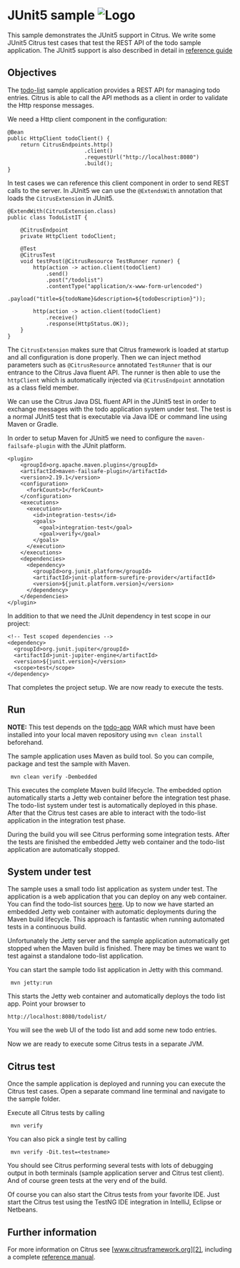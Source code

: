 JUnit5 sample ![Logo][1]
==============

This sample demonstrates the JUnit5 support in Citrus. We write some JUnit5 Citrus test cases that test the REST API of the todo sample application. The JUnit5 support is
also described in detail in [reference guide][4]

Objectives
---------

The [todo-list](../todo-app/README.md) sample application provides a REST API for managing todo entries.
Citrus is able to call the API methods as a client in order to validate the Http response messages.

We need a Http client component in the configuration:

    @Bean
    public HttpClient todoClient() {
        return CitrusEndpoints.http()
                            .client()
                            .requestUrl("http://localhost:8080")
                            .build();
    }
    
In test cases we can reference this client component in order to send REST calls to the server. In JUnit5 we can use the `@ExtendsWith` annotation that loads the
`CitrusExtension` in JUnit5.
    
    @ExtendWith(CitrusExtension.class)
    public class TodoListIT {
    
        @CitrusEndpoint
        private HttpClient todoClient;
    
        @Test
        @CitrusTest
        void testPost(@CitrusResource TestRunner runner) {
            http(action -> action.client(todoClient)
                .send()
                .post("/todolist")
                .contentType("application/x-www-form-urlencoded")
                .payload("title=${todoName}&description=${todoDescription}"));
                
            http(action -> action.client(todoClient)
                .receive()
                .response(HttpStatus.OK));  
        }
    }  
        
The `CitrusExtension` makes sure that Citrus framework is loaded at startup and all configuration is done properly. Then we can inject method parameters such as `@CitrusResource` annotated `TestRunner` that is
our entrance to the Citrus Java fluent API. The runner is then able to use the `httpClient` which is automatically injected via `@CitrusEndpoint` annotation as a class field member.

We can use the Citrus Java DSL fluent API in the JUnit5 test in order to exchange messages with the todo application system under test. The test is a normal JUnit5 test that is executable via Java IDE or command line using Maven or Gradle.

In order to setup Maven for JUnit5 we need to configure the `maven-failsafe-plugin` with the JUnit platform.

    <plugin>
        <groupId>org.apache.maven.plugins</groupId>
        <artifactId>maven-failsafe-plugin</artifactId>
        <version>2.19.1</version>
        <configuration>
          <forkCount>1</forkCount>
        </configuration>
        <executions>
          <execution>
            <id>integration-tests</id>
            <goals>
              <goal>integration-test</goal>
              <goal>verify</goal>
            </goals>
          </execution>
        </executions>
        <dependencies>
          <dependency>
            <groupId>org.junit.platform</groupId>
            <artifactId>junit-platform-surefire-provider</artifactId>
            <version>${junit.platform.version}</version>
          </dependency>
        </dependencies>
    </plugin>
    
In addition to that we need the JUnit dependency in test scope in our project:

    <!-- Test scoped dependencies -->
    <dependency>
      <groupId>org.junit.jupiter</groupId>
      <artifactId>junit-jupiter-engine</artifactId>
      <version>${junit.version}</version>
      <scope>test</scope>
    </dependency>    
       
That completes the project setup. We are now ready to execute the tests.
       
Run
---------

**NOTE:** This test depends on the [todo-app](../todo-app/) WAR which must have been installed into your local maven repository using `mvn clean install` beforehand.

The sample application uses Maven as build tool. So you can compile, package and test the
sample with Maven.
 
     mvn clean verify -Dembedded
    
This executes the complete Maven build lifecycle. The embedded option automatically starts a Jetty web
container before the integration test phase. The todo-list system under test is automatically deployed in this phase.
After that the Citrus test cases are able to interact with the todo-list application in the integration test phase.

During the build you will see Citrus performing some integration tests.
After the tests are finished the embedded Jetty web container and the todo-list application are automatically stopped.

System under test
---------

The sample uses a small todo list application as system under test. The application is a web application
that you can deploy on any web container. You can find the todo-list sources [here](../todo-app). Up to now we have started an 
embedded Jetty web container with automatic deployments during the Maven build lifecycle. This approach is fantastic 
when running automated tests in a continuous build.
  
Unfortunately the Jetty server and the sample application automatically get stopped when the Maven build is finished. 
There may be times we want to test against a standalone todo-list application.  

You can start the sample todo list application in Jetty with this command.

     mvn jetty:run

This starts the Jetty web container and automatically deploys the todo list app. Point your browser to
 
    http://localhost:8080/todolist/

You will see the web UI of the todo list and add some new todo entries.

Now we are ready to execute some Citrus tests in a separate JVM.

Citrus test
---------

Once the sample application is deployed and running you can execute the Citrus test cases.
Open a separate command line terminal and navigate to the sample folder.

Execute all Citrus tests by calling

     mvn verify

You can also pick a single test by calling

     mvn verify -Dit.test=<testname>

You should see Citrus performing several tests with lots of debugging output in both terminals (sample application server
and Citrus test client). And of course green tests at the very end of the build.

Of course you can also start the Citrus tests from your favorite IDE.
Just start the Citrus test using the TestNG IDE integration in IntelliJ, Eclipse or Netbeans.

Further information
---------

For more information on Citrus see [www.citrusframework.org][2], including
a complete [reference manual][3].

 [1]: https://www.citrusframework.org/img/brand-logo.png "Citrus"
 [2]: https://www.citrusframework.org
 [3]: https://www.citrusframework.org/reference/html/
 [4]: https://www.citrusframework.org/reference/html#run-with-junit5
